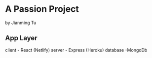 # A Passion Project 
by Jianming Tu



## App Layer
client - React (Netlify)
server - Express (Heroku)
database -MongoDb